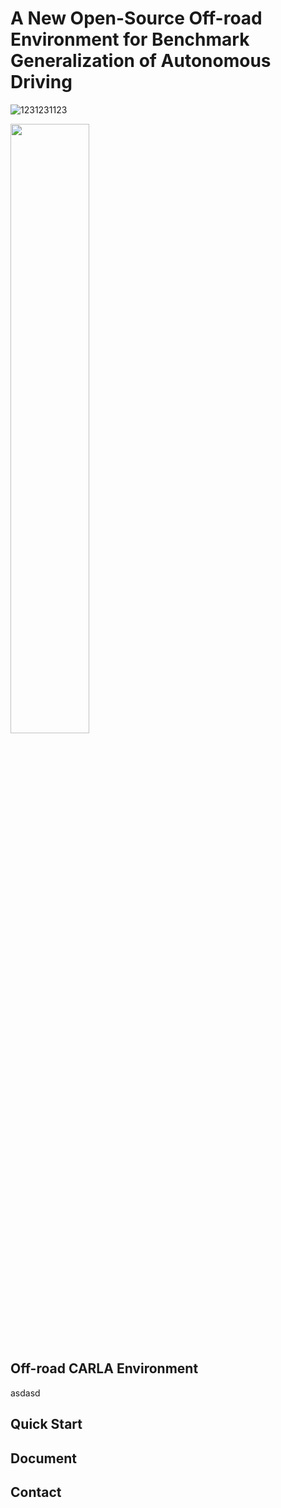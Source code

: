# A New Open-Source Off-road Environment for Benchmark Generalization of Autonomous Driving

![1231231123](https://user-images.githubusercontent.com/31644153/134851472-477c60e0-f1f7-4c16-8faf-efb1197ede1d.png)

<img src = "https://user-images.githubusercontent.com/31644153/134851472-477c60e0-f1f7-4c16-8faf-efb1197ede1d.png" width="50%" height="50%">

## Off-road CARLA Environment


asdasd

## Quick Start

## Document

## Contact

